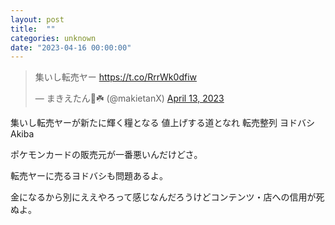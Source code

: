 ```yaml
---
layout: post
title:  ""
categories: unknown
date: "2023-04-16 00:00:00"
---
```


<blockquote class="twitter-tweet tw-align-center"><p lang="ja" dir="ltr">集いし転売ヤー <a href="https://t.co/RrrWk0dfiw">https://t.co/RrrWk0dfiw</a></p>&mdash; まきえたん🥦☘️ (@makietanX) <a href="https://twitter.com/makietanX/status/1646529012993515520?ref_src=twsrc%5Etfw">April 13, 2023</a></blockquote> <script async src="https://platform.twitter.com/widgets.js" charset="utf-8"></script>

集いし転売ヤーが新たに輝く糧となる 値上げする道となれ 転売整列
ヨドバシAkiba

ポケモンカードの販売元が一番悪いんだけどさ。

転売ヤーに売るヨドバシも問題あるよ。

金になるから別にええやろって感じなんだろうけどコンテンツ・店への信用が死ぬよ。
